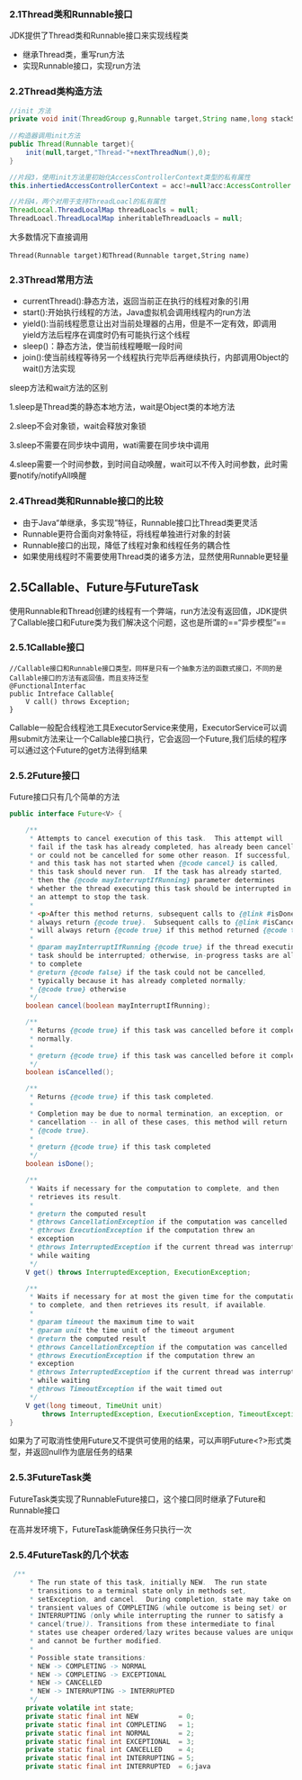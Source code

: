 ### 2.1Thread类和Runnable接口

JDK提供了Thread类和Runnable接口来实现线程类

- 继承Thread类，重写run方法
- 实现Runnable接口，实现run方法



### 2.2Thread类构造方法



```java
//init 方法
private void init(ThreadGroup g,Runnable target,String name,long stackSize,AccessControllerContext acc,boolean inheritThreadLocals){}
  
//构造器调用init方法
public Thread(Runnable target){
    init(null,target,"Thread-"+nextThreadNum(),0);
}

//片段3，使用init方法里初始化AccessControllerContext类型的私有属性
this.inhertiedAccessControllerContext = acc!=null?acc:AccessController.getContext();

//片段4，两个对用于支持ThreadLoacl的私有属性
ThreadLocal.ThreadLocalMap threadLoacls = null;
ThreadLoacl.ThreadLocalMap inheritableThreadLoacls = null;
```

大多数情况下直接调用

```
Thread(Runnable target)和Thread(Runnable target,String name)
```



### 2.3Thread常用方法

- currentThread():静态方法，返回当前正在执行的线程对象的引用
- start():开始执行线程的方法，Java虚拟机会调用线程内的run方法
- yield():当前线程愿意让出对当前处理器的占用，但是不一定有效，即调用yield方法后程序在调度时仍有可能执行这个线程
- sleep()：静态方法，使当前线程睡眠一段时间
- join():使当前线程等待另一个线程执行完毕后再继续执行，内部调用Object的wait()方法实现



sleep方法和wait方法的区别

1.sleep是Thread类的静态本地方法，wait是Object类的本地方法

2.sleep不会对象锁，wait会释放对象锁

3.sleep不需要在同步块中调用，wati需要在同步块中调用

4.sleep需要一个时间参数，到时间自动唤醒，wait可以不传入时间参数，此时需要notify/notifyAll唤醒





### 2.4Thread类和Runnable接口的比较

- 由于Java“单继承，多实现”特征，Runnable接口比Thread类更灵活
- Runnable更符合面向对象特征，将线程单独进行对象的封装
- Runnable接口的出现，降低了线程对象和线程任务的耦合性
- 如果使用线程时不需要使用Thread类的诸多方法，显然使用Runnable更轻量









## 2.5Callable、Future与FutureTask

使用Runnable和Thread创建的线程有一个弊端，run方法没有返回值，JDK提供了Callable接口和Future类为我们解决这个问题，这也是所谓的==“异步模型”==

### 2.5.1Callable接口

```
//Callable接口和Runnable接口类型，同样是只有一个抽象方法的函数式接口，不同的是Callable接口的方法有返回值，而且支持泛型
@FunctionalInterfac
public Intreface Callable{
	V call() throws Exception;
}
```

Callable一般配合线程池工具ExecutorService来使用，ExecutorService可以调用submit方法来让一个Callable接口执行，它会返回一个Future,我们后续的程序可以通过这个Future的get方法得到结果



### 2.5.2Future接口

Future接口只有几个简单的方法

```java
public interface Future<V> {

    /**
     * Attempts to cancel execution of this task.  This attempt will
     * fail if the task has already completed, has already been cancelled,
     * or could not be cancelled for some other reason. If successful,
     * and this task has not started when {@code cancel} is called,
     * this task should never run.  If the task has already started,
     * then the {@code mayInterruptIfRunning} parameter determines
     * whether the thread executing this task should be interrupted in
     * an attempt to stop the task.
     *
     * <p>After this method returns, subsequent calls to {@link #isDone} will
     * always return {@code true}.  Subsequent calls to {@link #isCancelled}
     * will always return {@code true} if this method returned {@code true}.
     *
     * @param mayInterruptIfRunning {@code true} if the thread executing this
     * task should be interrupted; otherwise, in-progress tasks are allowed
     * to complete
     * @return {@code false} if the task could not be cancelled,
     * typically because it has already completed normally;
     * {@code true} otherwise
     */
    boolean cancel(boolean mayInterruptIfRunning);

    /**
     * Returns {@code true} if this task was cancelled before it completed
     * normally.
     *
     * @return {@code true} if this task was cancelled before it completed
     */
    boolean isCancelled();

    /**
     * Returns {@code true} if this task completed.
     *
     * Completion may be due to normal termination, an exception, or
     * cancellation -- in all of these cases, this method will return
     * {@code true}.
     *
     * @return {@code true} if this task completed
     */
    boolean isDone();

    /**
     * Waits if necessary for the computation to complete, and then
     * retrieves its result.
     *
     * @return the computed result
     * @throws CancellationException if the computation was cancelled
     * @throws ExecutionException if the computation threw an
     * exception
     * @throws InterruptedException if the current thread was interrupted
     * while waiting
     */
    V get() throws InterruptedException, ExecutionException;

    /**
     * Waits if necessary for at most the given time for the computation
     * to complete, and then retrieves its result, if available.
     *
     * @param timeout the maximum time to wait
     * @param unit the time unit of the timeout argument
     * @return the computed result
     * @throws CancellationException if the computation was cancelled
     * @throws ExecutionException if the computation threw an
     * exception
     * @throws InterruptedException if the current thread was interrupted
     * while waiting
     * @throws TimeoutException if the wait timed out
     */
    V get(long timeout, TimeUnit unit)
        throws InterruptedException, ExecutionException, TimeoutException;
}

```

如果为了可取消性使用Future又不提供可使用的结果，可以声明Future<?>形式类型，并返回null作为底层任务的结果



### 2.5.3FutureTask类

FutureTask类实现了RunnableFuture接口，这个接口同时继承了Future和Runnable接口

在高并发环境下，FutureTask能确保任务只执行一次



### 2.5.4FutureTask的几个状态

```java
 /**
     * The run state of this task, initially NEW.  The run state
     * transitions to a terminal state only in methods set,
     * setException, and cancel.  During completion, state may take on
     * transient values of COMPLETING (while outcome is being set) or
     * INTERRUPTING (only while interrupting the runner to satisfy a
     * cancel(true)). Transitions from these intermediate to final
     * states use cheaper ordered/lazy writes because values are unique
     * and cannot be further modified.
     *
     * Possible state transitions:
     * NEW -> COMPLETING -> NORMAL
     * NEW -> COMPLETING -> EXCEPTIONAL
     * NEW -> CANCELLED
     * NEW -> INTERRUPTING -> INTERRUPTED
     */
    private volatile int state;
    private static final int NEW          = 0;
    private static final int COMPLETING   = 1;
    private static final int NORMAL       = 2;
    private static final int EXCEPTIONAL  = 3;
    private static final int CANCELLED    = 4;
    private static final int INTERRUPTING = 5;
    private static final int INTERRUPTED  = 6;java
```


